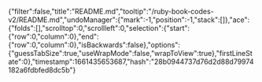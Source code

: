 {"filter":false,"title":"README.md","tooltip":"/ruby-book-codes-v2/README.md","undoManager":{"mark":-1,"position":-1,"stack":[]},"ace":{"folds":[],"scrolltop":0,"scrollleft":0,"selection":{"start":{"row":0,"column":0},"end":{"row":0,"column":0},"isBackwards":false},"options":{"guessTabSize":true,"useWrapMode":false,"wrapToView":true},"firstLineState":0},"timestamp":1661435653687,"hash":"28b0944737d76d2d88d79974182a6fdbfed8dc5b"}